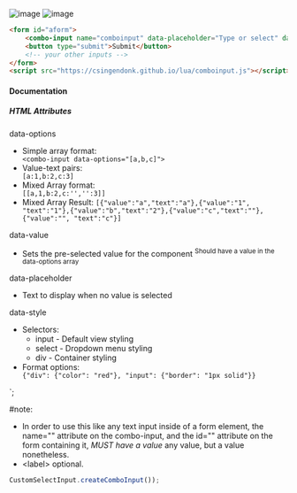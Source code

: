 ![image](https://github.com/user-attachments/assets/dd3a6399-8903-4e76-9875-0455196c7379)
![image](https://github.com/user-attachments/assets/f24c961c-3bb5-47de-af9e-47ebcc89e776)
```html
<form id="aform">
    <combo-input name="comboinput" data-placeholder="Type or select" data-options=":'',value:text,valuetext"></combo-input>
    <button type="submit">Submit</button>
    <!-- your other inputs -->
</form>
<script src="https://csingendonk.github.io/lua/comboinput.js"></script>

```
<section>  <h4>Documentation</h4>   <div class="docs-content">  <h5>HTML Attributes</h5>    <div class="attribute">data-options</div>  <ul>  <li>Simple array format:  <div class="example">  <code>&lt;combo-input data-options="[a,b,c]"&gt;</code>  </div>  </li>  <li>Value-text pairs:  <div class="example">  <code>[a:1,b:2,c:3]</code>  </div>  </li>  <li>Mixed Array format:  <div class="example">  <code>[[a,1,b:2,c:'','':3]]</code>  </div>  </li>  <li>Mixed Array Result:  <code>[{"value":"a","text":"a"},{"value":"1", "text":"1"},{"value":"b","text":"2"},{"value":"c","text":""},{"value":"", "text":"c"}]</code>  </li>  </ul>   <div class="attribute">data-value</div>  <ul>  <li>Sets the pre-selected value for the component  <sup>Should have a value in the data-options array</sup>  </li>  </ul>   <div class="attribute">data-placeholder</div>  <ul>  <li>Text to display when no value is selected</li>  </ul>   <div class="attribute">data-style</div>  <ul>  <li>Selectors:  <ul>  <li>input - Default view styling</li>  <li>select - Dropdown menu styling</li>  <li>div - Container styling</li>  </ul>  </li>  <li>Format options:  <div class="example">  <code>{"div": {"color": "red"}, "input": {"border": "1px solid"}}</code>  </div>  </li>  </ul>  </div>  </section>`;

#note: 
- In order to use this like any text input inside of a form element,
   the name="" attribute on the combo-input,
   and the id="" attribute on the form containing it,
  *MUST have a value*
   any value, but a value nonetheless.
- &lt;label&gt; optional.

```javascript
CustomSelectInput.createComboInput());
```
